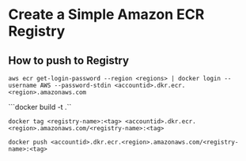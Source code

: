 # Create a Simple Amazon ECR Registry

## How to push to Registry

```aws ecr get-login-password --region <regions> | docker login --username AWS --password-stdin <accountid>.dkr.ecr.<region>.amazonaws.com```

```docker build -t <registry-name> .``

```docker tag <registry-name>:<tag> <accountid>.dkr.ecr.<region>.amazonaws.com/<registry-name>:<tag>```

```docker push <accountid>.dkr.ecr.<region>.amazonaws.com/<registry-name>:<tag>```